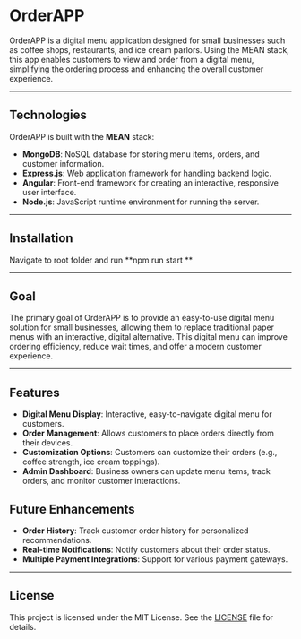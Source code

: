 # OrderAPP

OrderAPP is a digital menu application designed for small businesses such as coffee shops, restaurants, and ice cream parlors. Using the MEAN stack, this app enables customers to view and order from a digital menu, simplifying the ordering process and enhancing the overall customer experience.

---

## Technologies

OrderAPP is built with the **MEAN** stack:

- **MongoDB**: NoSQL database for storing menu items, orders, and customer information.
- **Express.js**: Web application framework for handling backend logic.
- **Angular**: Front-end framework for creating an interactive, responsive user interface.
- **Node.js**: JavaScript runtime environment for running the server.

---

## Installation
Navigate to root folder and run
**npm run start **

---

## Goal

The primary goal of OrderAPP is to provide an easy-to-use digital menu solution for small businesses, allowing them to replace traditional paper menus with an interactive, digital alternative. This digital menu can improve ordering efficiency, reduce wait times, and offer a modern customer experience.

---

## Features

- **Digital Menu Display**: Interactive, easy-to-navigate digital menu for customers.
- **Order Management**: Allows customers to place orders directly from their devices.
- **Customization Options**: Customers can customize their orders (e.g., coffee strength, ice cream toppings).
- **Admin Dashboard**: Business owners can update menu items, track orders, and monitor customer interactions.

## Future Enhancements

- **Order History**: Track customer order history for personalized recommendations.
- **Real-time Notifications**: Notify customers about their order status.
- **Multiple Payment Integrations**: Support for various payment gateways.

---

## License

This project is licensed under the MIT License. See the [LICENSE](LICENSE) file for details.
